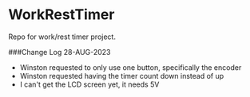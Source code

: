 # WorkRestTimer
Repo for work/rest timer project.

###Change Log
28-AUG-2023
- Winston requested to only use one button, specifically the encoder
- Winston requested having the timer count down instead of up
- I can't get the LCD screen yet, it needs 5V